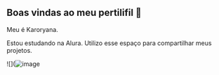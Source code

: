 ## Boas vindas ao meu pertilifil 🖤

Meu é Karoryana.

Estou estudando na Alura.
Utilizo esse espaço para compartilhar meus projetos.



![](![image](https://github.com/user-attachments/assets/f491b85f-3a54-4669-bb81-d5b543cc1bb8)
